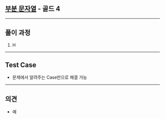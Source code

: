 ## [부분 문자열](https://www.acmicpc.net/problem/16916) - 골드 4

---

## 풀이 과정
1. H

---

## Test Case
- 문제에서 알려주는 Case만으로 해결 가능

---

## 의견
- 예